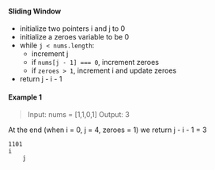 #### Sliding Window
- initialize two pointers i and j to 0
- initialize a zeroes variable to be 0
- while `j < nums.length`:
    - increment j
    - if `nums[j - 1] === 0`, increment zeroes
    - if `zeroes > 1`, increment i and update zeroes
- return j - i - 1

#### Example 1
> Input: nums = [1,1,0,1]
Output: 3

At the end (when i = 0, j = 4, zeroes = 1) we return j - i - 1 = 3
```
1101
i
    j
```